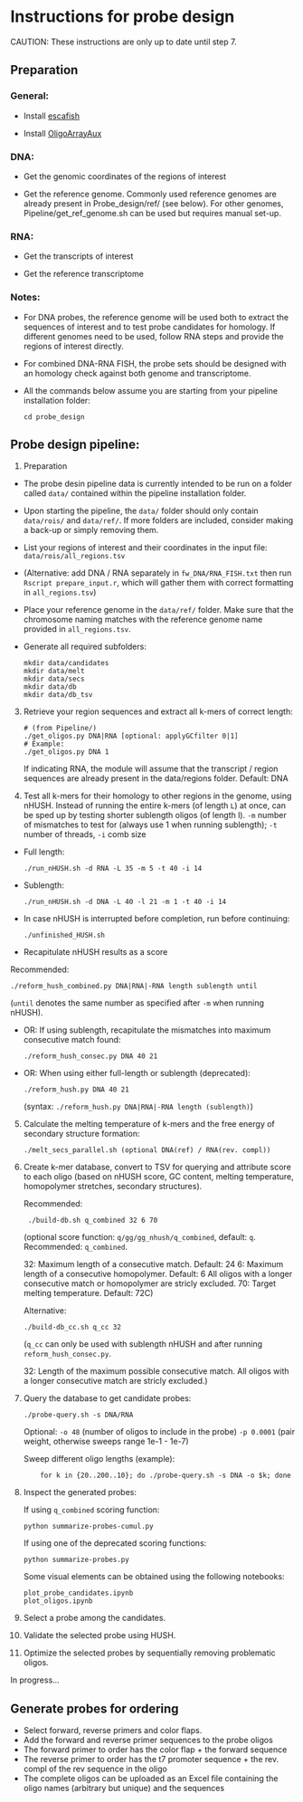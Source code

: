 # Instructions for probe design

CAUTION: These instructions are only up to date until step 7.

## Preparation

### General:

- Install [escafish](https://github.com/elgw/escafish)

- Install [OligoArrayAux](http://www.unafold.org/Dinamelt/software/oligoarrayaux.php)

### DNA:

- Get the genomic coordinates of the regions of interest

- Get the reference genome. Commonly used reference genomes are
  already present in Probe_design/ref/ (see below). For other genomes,
  Pipeline/get_ref_genome.sh can be used but requires manual set-up.

### RNA:

- Get the transcripts of interest

- Get the reference transcriptome

### Notes:

- For DNA probes, the reference genome will be used both to extract
  the sequences of interest and to test probe candidates for
  homology. If different genomes need to be used, follow RNA steps and
  provide the regions of interest directly.
  
- For combined DNA-RNA FISH, the probe sets should be designed with an 
  homology check against both genome and transcriptome.
  
- All the commands below assume you are starting from your pipeline
  installation folder:
  ``` shell
  cd probe_design
  ```

## Probe design pipeline:

1. Preparation
- The probe desin pipeline data is currently intended to be run on a 
  folder called `data/` contained within the pipeline installation folder.

- Upon starting the pipeline, the `data/` folder should only contain
  `data/rois/` and `data/ref/`. If more folders are included, consider 
  making a back-up or simply removing them.
  
- List your regions of interest and their coordinates in the input file:
  `data/rois/all_regions.tsv`

- (Alternative: add  DNA / RNA separately  in `fw_DNA/RNA_FISH.txt` then
  run  `Rscript prepare_input.r`, which will gather them with correct
  formatting in `all_regions.tsv`)

- Place your reference genome in the `data/ref/` folder. Make
  sure that the chromosome naming matches with the reference genome
  name provided in `all_regions.tsv`.

- Generate all required subfolders:

  ``` shell
  mkdir data/candidates
  mkdir data/melt
  mkdir data/secs
  mkdir data/db
  mkdir data/db_tsv
  ```

3. Retrieve your region sequences and extract all k-mers of correct length:

   ``` shell
   # (from Pipeline/)
   ./get_oligos.py DNA|RNA [optional: applyGCfilter 0|1]
   # Example:
   ./get_oligos.py DNA 1
   ```

   If indicating RNA, the module will assume that the transcript / region
   sequences are already present in the data/regions folder. Default: DNA


4. Test all k-mers for their homology to other regions in the genome,
   using nHUSH. Instead of running the entire k-mers (of length `L`) at
   once, can be sped up by testing shorter sublength oligos (of length
   l).  `-m` number of mismatches to test for (always use 1 when running
   sublength); `-t` number of threads, `-i` comb size


- Full length:

  ``` shell
  ./run_nHUSH.sh -d RNA -L 35 -m 5 -t 40 -i 14
  ```
- Sublength:
  ``` shell
  ./run_nHUSH.sh -d DNA -L 40 -l 21 -m 1 -t 40 -i 14
  ```
- In case nHUSH is interrupted before completion, run before continuing:
  ``` shell
  ./unfinished_HUSH.sh
  ```
- Recapitulate nHUSH results as a score 

Recommended:

``` shell
./reform_hush_combined.py DNA|RNA|-RNA length sublength until
```
(`until` denotes the same number as specified after `-m` when running nHUSH).

- OR: If using sublength, recapitulate the mismatches into maximum
  consecutive match found:

  ``` shell
  ./reform_hush_consec.py DNA 40 21
  ```

- OR: When using either full-length or sublength (deprecated):
  ``` shell
  ./reform_hush.py DNA 40 21
  ```
  (syntax: `./reform_hush.py DNA|RNA|-RNA length (sublength)`)
  

5. Calculate the melting temperature of k-mers and the free energy of
   secondary structure formation:

   ``` shell
   ./melt_secs_parallel.sh (optional DNA(ref) / RNA(rev. compl))
   ```

6. Create k-mer database, convert to TSV for querying and attribute
   score to each oligo (based on nHUSH score, GC content, melting
   temperature, homopolymer stretches, secondary structures).
   
   Recommended:
   
   ``` shell
	./build-db.sh q_combined 32 6 70
    ```
    (optional score function: `q/gg/gg_nhush/q_combined`, default: `q`.
    Recommended: `q_combined`.

    32: Maximum length of a consecutive match. Default: 24
    6: Maximum length of a consecutive homopolymer. Default: 6
    All oligos with a longer consecutive match or homopolymer are stricly excluded.
    70: Target melting temperature. Default: 72C)
  
   Alternative:

    ``` shell
	./build-db_cc.sh q_cc 32
    ```
    (`q_cc` can only be used with sublength nHUSH and after running `reform_hush_consec.py`.

    32: Length of the maximum possible consecutive match.
	All oligos with a longer consecutive match are stricly excluded.)


7. Query the database to get candidate probes:

    ``` shell
	./probe-query.sh -s DNA/RNA
    ```
	Optional: `-o 48` (number of oligos to include in the probe)
    `-p 0.0001` (pair weight, otherwise sweeps range 1e-1 - 1e-7)
    
    Sweep different oligo lengths (example):
    ``` shell
    	for k in {20..200..10}; do ./probe-query.sh -s DNA -o $k; done
    ```

8. Inspect the generated probes:

	If using `q_combined` scoring function:

   ``` shell
   python summarize-probes-cumul.py
   ```

	If using one of the deprecated scoring functions:

   ``` shell
   python summarize-probes.py
   ```
	Some visual elements can be obtained using the following notebooks:
    ```shell
    plot_probe_candidates.ipynb
    plot_oligos.ipynb
    ```

9. Select a probe among the candidates.
10. Validate the selected probe using HUSH.
11. Optimize the selected probes by sequentially removing problematic oligos.

In progress...



## Generate probes for ordering

- Select forward, reverse primers and color flaps.
- Add the forward and reverse primer sequences to the probe oligos
- The forward primer to order has the color flap + the forward sequence
- The reverse primer to order has the t7 promoter sequence + the
  rev. compl of the rev sequence in the oligo
- The complete oligos can be uploaded as an Excel file containing the
  oligo names (arbitrary but unique) and the sequences


